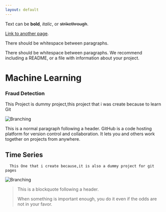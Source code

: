 ```yaml
---
layout: default
---
```


Text can be **bold**, _italic_, or ~~strikethrough~~.

[Link to another page](./another-page.html).

There should be whitespace between paragraphs.

There should be whitespace between paragraphs. We recommend including a README, or a file with information about your project.

# Machine Learning

### Fraud Detection 
This Project is dummy project,this project that i was create because to learn Git
    
![Branching](https://blogs.mastechinfotrellis.com/hubfs/AI%20for%20Fraud%20Detection-Use%20Case.jpg)
 
This is a normal paragraph following a header. GitHub is a code hosting platform for version control and collaboration. It lets you and others work together on projects from anywhere.

## Time Series

      This One that i create because,it is also a dummy project for git pages
  ![Branching](https://cdn.educba.com/academy/wp-content/uploads/2020/05/Time-Series-Analysis.jpg.webp)
  
> This is a blockquote following a header.
>
> When something is important enough, you do it even if the odds are not in your favor.

